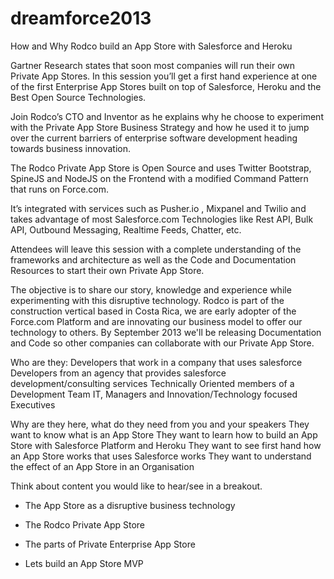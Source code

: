 dreamforce2013
==============

How and Why Rodco build an App Store with Salesforce and Heroku

Gartner Research states that soon most companies will run their own Private App Stores. In this session you’ll get a first hand experience at one of the first Enterprise App Stores built on top of Salesforce, Heroku and the Best Open Source Technologies. 

Join Rodco’s CTO and Inventor as he explains why he choose to experiment with the Private App Store Business Strategy and how he used it to jump over the current barriers of enterprise software development heading towards business innovation. 

The Rodco Private App Store is Open Source and uses Twitter Bootstrap, SpineJS and NodeJS on the Frontend with a modified Command Pattern that runs on Force.com. 

It’s integrated with services such as Pusher.io , Mixpanel and Twilio and takes advantage of most Salesforce.com Technologies like Rest API, Bulk API, Outbound Messaging, Realtime Feeds, Chatter, etc. 

Attendees will leave this session with a complete understanding of the frameworks and architecture as well as the Code and Documentation Resources to start their own Private App Store.

The objective is to share our story, knowledge and experience while experimenting with this disruptive technology. Rodco is part of the construction vertical based in Costa Rica, we are early adopter of the Force.com Platform and are innovating our business model to offer our technology to others. By September 2013 we'll be releasing Documentation and Code so other companies can collaborate with our Private App Store. 

Who are they:
 Developers that work in a company that uses salesforce 
 Developers from an agency that provides salesforce development/consulting services
 Technically Oriented members of a Development Team
 IT, Managers and Innovation/Technology focused Executives


Why are they here, what do they need from you and your speakers
 They want to know what is an App Store
 They want to learn how to build an App Store with Salesforce Platform and Heroku
 They want to see first hand how an App Store works that uses Salesforce works
 They want to understand the effect of an App Store in an Organisation

Think about content you would like to hear/see in a breakout.

- The App Store as a disruptive business technology

- The Rodco Private App Store

- The parts of Private Enterprise App Store

- Lets build an App Store MVP
